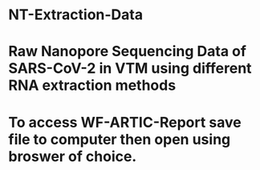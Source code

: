 # NT-Extraction-Data
# Raw Nanopore Sequencing Data of SARS-CoV-2 in VTM using different RNA extraction methods
# To access WF-ARTIC-Report save file to computer then open using broswer of choice. 
